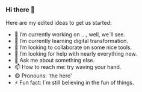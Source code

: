 ### Hi there 👋

Here are my edited ideas to get us started:

- 🔭 I’m currently working on ..., well, we´ll see.
- 🌱 I’m currently learning digital transformation.
- 👯 I’m looking to collaborate on some nice tools.
- 🤔 I’m looking for help with nearly everything new.
- 💬 Ask me about something else.
- 📫 How to reach me: try waving your hand.
- 😄 Pronouns: 'the hero'
- ⚡ Fun fact: I´m still believing in the fun of things.

<!--
**TikTok-bln/TikTok-bln** is a ✨ _special_ ✨ repository because its `README.md` (this file) appears on your GitHub profile.

Here are my edited ideas to get us started:

- 🔭 I’m currently working on ..., well, we´ll see.
- 🌱 I’m currently learning digital transformation.
- 👯 I’m looking to collaborate on some nice tools.
- 🤔 I’m looking for help with nearly everything new.
- 💬 Ask me about something else.
- 📫 How to reach me: try waving your hand.
- 😄 Pronouns: 'the hero'
- ⚡ Fun fact: I´m still believing in the fun of things.
-->
